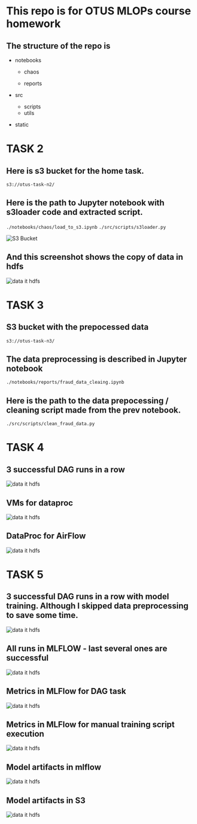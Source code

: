 # This repo is for OTUS MLOPs course homework 

## The structure of the repo is

- notebooks

    - chaos

    - reports
- src
    - scripts
    - utils
- static




# TASK 2
## Here is s3 bucket for the home task.
`s3://otus-task-n2/`

## Here is the path to Jupyter notebook with s3loader code and extracted script.
`./notebooks/chaos/load_to_s3.ipynb`
`./src/scripts/s3loader.py`

![S3 Bucket](/static/screenshots/s3bucket.JPG)

## And this screenshot shows the copy of data in hdfs 
![data it hdfs](/static/screenshots/hdfs-data.JPG)


# TASK 3
## S3 bucket with the prepocessed data
`s3://otus-task-n3/`

## The data preprocessing is described in Jupyter notebook
`./notebooks/reports/fraud_data_cleaing.ipynb`
## Here is the path to the data prepocessing / cleaning script made from the prev notebook.
`./src/scripts/clean_fraud_data.py`


# TASK 4
## 3 successful DAG runs in a row
![data it hdfs](/static/screenshots/successful_dag.PNG)

## VMs for dataproc
![data it hdfs](/static/screenshots/dataproc_airflow.JPG)

## DataProc for AirFlow
![data it hdfs](/static/screenshots/dataproc_airflow2.JPG)


# TASK 5
## 3 successful DAG runs in a row with model training. Although I skipped data preprocessing to save some time.
![data it hdfs](/static/screenshots/airflow-training.JPG)

## All runs in MLFLOW - last several ones arе successful 
![data it hdfs](/static/screenshots/mlflow-training.JPG)

## Metrics in MLFlow for DAG task
![data it hdfs](/static/screenshots/mlflow-training1.JPG)
## Metrics in MLFlow for manual training script execution 
![data it hdfs](/static/screenshots/mlflow-training2.JPG)
## Model artifacts in mlflow
![data it hdfs](/static/screenshots/mlflow-training3.JPG)
## Model artifacts in S3
![data it hdfs](/static/screenshots/mlflow-training-artifacts.JPG)
